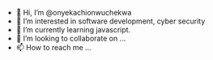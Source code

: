 - 👋 Hi, I’m @onyekachionwuchekwa
- 👀 I’m interested in software development, cyber security
- 🌱 I’m currently learning javascript.
- 💞️ I’m looking to collaborate on ...
- 📫 How to reach me ...

<!---
onyekachionwuchekwa/onyekachionwuchekwa is a ✨ special ✨ repository because its `README.md` (this file) appears on your GitHub profile.
You can click the Preview link to take a look at your changes.
--->

